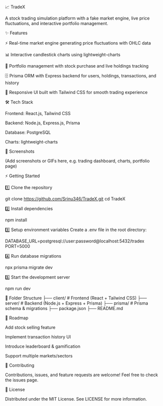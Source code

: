 📈 TradeX

A stock trading simulation platform with a fake market engine, live price fluctuations, and interactive portfolio management.

✨ Features

⚡ Real-time market engine generating price fluctuations with OHLC data

📊 Interactive candlestick charts using lightweight-charts

💼 Portfolio management with stock purchase and live holdings tracking

🗄️ Prisma ORM with Express backend for users, holdings, transactions, and history

🎨 Responsive UI built with Tailwind CSS for smooth trading experience

🛠 Tech Stack

Frontend: React.js, Tailwind CSS

Backend: Node.js, Express.js, Prisma

Database: PostgreSQL

Charts: lightweight-charts

📸 Screenshots

(Add screenshots or GIFs here, e.g. trading dashboard, charts, portfolio page)

⚡ Getting Started

1️⃣ Clone the repository

git clone https://github.com/Srinu346/TradeX.git
cd TradeX


2️⃣ Install dependencies

npm install


3️⃣ Setup environment variables
Create a .env file in the root directory:

DATABASE_URL=postgresql://user:password@localhost:5432/tradex
PORT=5000


4️⃣ Run database migrations

npx prisma migrate dev


5️⃣ Start the development server

npm run dev

🧩 Folder Structure
├── client/        # Frontend (React + Tailwind CSS)
├── server/        # Backend (Node.js + Express + Prisma)
├── prisma/        # Prisma schema & migrations
├── package.json
├── README.md

🎯 Roadmap

 Add stock selling feature

 Implement transaction history UI

 Introduce leaderboard & gamification

 Support multiple markets/sectors

🤝 Contributing

Contributions, issues, and feature requests are welcome!
Feel free to check the issues page.

📜 License

Distributed under the MIT License. See LICENSE for more information.
